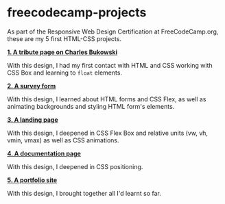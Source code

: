 # freecodecamp-projects

As part of the Responsive Web Design Certification at FreeCodeCamp.org, these are my 5 first HTML-CSS projects.

[**1. A tribute page on Charles Bukowski**](https://ibaifernandez.github.io/freecodecamp-projects/tribute-page/index.html)

With this design, I had my first contact with HTML and CSS working with CSS Box and learning to `float` elements.

[**2. A survey form**](https://ibaifernandez.github.io/freecodecamp-projects/survey-form/index.html)

With this design, I learned about HTML forms and CSS Flex, as well as animating backgrounds and styling HTML form's elements.

[**3. A landing page**](https://ibaifernandez.github.io/freecodecamp-projects/landing-page/index.html)

With this design, I deepened in CSS Flex Box and relative units (vw, vh, vmin, vmax) as well as CSS animations.

[**4. A documentation page**](https://ibaifernandez.github.io/freecodecamp-projects/documentation-page/index.html)

With this design, I deepened in CSS positioning.

[**5. A portfolio site**](https://ibaifernandez.github.io/freecodecamp-projects/portfolio/index.html)

With this design, I brought together all I'd learnt so far.

